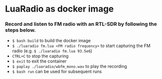 # LuaRadio as docker image

### Record and listen to FM radio with an RTL-SDR by following the steps below. 

- `$ bash build` to build the docker image
- `$ ./luaradio fm.lua <FM radio frequency>` to start capturing the FM radio (e.g. `$ ./luaradio fm.lua 93.5e6`)
- `CTRL+C` to stop the capturing
- `$ exit` to exit the container  
- `$ paplay ./luaradio/wbfm_mono.wav` to play the recording
- `$ bash run` can be used for subsequent runs
